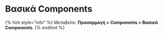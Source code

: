 # Βασικά Components

{% hint style="info" %}
Μεταβείτε: **Προσαρμογή > Components > Βασικά Components.**
{% endhint %}
